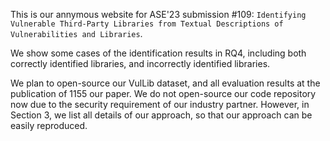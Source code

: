 This is our annymous website for ASE'23 submission #109: `Identifying Vulnerable Third-Party Libraries from Textual Descriptions of Vulnerabilities and Libraries`.

We show some cases of the identification results in RQ4, including both correctly identified libraries, and incorrectly identified libraries.


We plan to open-source our VulLib dataset, and all evaluation results at the publication of 1155 our paper. We do not open-source our code repository now due to the security requirement of our industry partner. However, in Section 3, we list all details of our approach, so that our approach can be easily reproduced.
